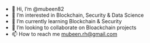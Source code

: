 - 👋 Hi, I’m @mubeen82
- 👀 I’m interested in Blockchain, Security & Data Science
- 🌱 I’m currently learning Blockchain & Security
- 💞️ I’m looking to collaborate on Bloackchain projects
- 📫 How to reach me mubeen.rh@gmail.com

<!---
mubeen82/mubeen82 is a ✨ special ✨ repository because its `README.md` (this file) appears on your GitHub profile.
You can click the Preview link to take a look at your changes.
--->
